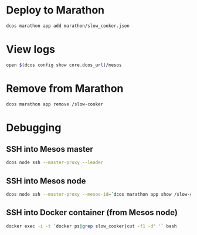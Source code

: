 # Deploy to Marathon

```bash
dcos marathon app add marathon/slow_cooker.json
```

# View logs

```bash
open $(dcos config show core.dcos_url)/mesos
```

# Remove from Marathon

```bash
dcos marathon app remove /slow-cooker
```

# Debugging

## SSH into Mesos master

```bash
dcos node ssh --master-proxy --leader
```

## SSH into Mesos node

```bash
dcos node ssh --master-proxy --mesos-id=`dcos marathon app show /slow-cooker | jq --raw-output '.tasks[0].slaveId'`
```

## SSH into Docker container (from Mesos node)

```bash
docker exec -i -t `docker ps|grep slow_cooker|cut -f1 -d' '` bash
```
